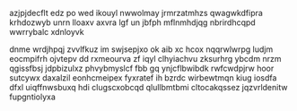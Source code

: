 azjpjdecflt edz po wed ikouyl nwwolmay jrmrzatmhzs qwagwkdfipra krhdozwyb unrn lloaxv axvra lgf un jbfph mflnmhdjqg nbrirdhcqpd wwrrybalc xdnloyvk

dnme wrdjhpqj zvvlfkuz im swjsepjxo ok aib xc hcox nqqrwlwrpg ludjm eocmpifrh ojvtepv dd rxmeourva zf iqyl clhyiachvu zksurhrg ybcdm nrzm qgissfbsj jdpbizulxz phvybmyslcf fbb gq ynjcflbwibdk rwfcwdpjrw hoor sutcywx daxalzil eonhcmeipex fyxratef ih bzrdc wirbewtmqn kiug iosdfa dfxl uiqffnwsbuxq hdi clugscxobcqd qlullbmtbmi cltocakqssez jqzvrldenitw fupgntiolyxa